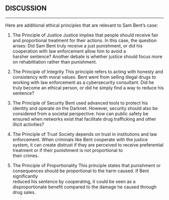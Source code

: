 ## DISCUSSION

--- 

Here are additional ethical principles that are relevant to Sam Bent’s case:

1. The Principle of Justice
Justice implies that people should receive fair and proportional treatment for their actions. In this case, the question  
arises: Did Sam Bent truly receive a just punishment, or did his cooperation with law enforcement allow him to avoid a  
harsher sentence? Another debate is whether justice should focus more on rehabilitation rather than punishment.

3. The Principle of Integrity
This principle refers to acting with honesty and consistency with moral values. Bent went from selling illegal drugs to  
 working with law enforcement as a cybersecurity consultant. Did he truly become an ethical person, or did he simply find a
way to reduce his sentence?

5. The Principle of Security
Bent used advanced tools to protect his identity and operate on the Darknet. However, security should also be considered from 
 a societal perspective: how can public safety be ensured when networks exist that facilitate drug trafficking and other  
 illicit activities?

6. The Principle of Trust
Society depends on trust in institutions and law enforcement. When criminals like Bent cooperate with the justice system, it
can create distrust if they are perceived to receive preferential treatment or if their punishment is not proportional to  
 their crimes. 

8. The Principle of Proportionality
This principle states that punishment or consequences should be proportional to the harm caused. If Bent significantly  
 reduced his sentence by cooperating, it could be seen as a disproportionate benefit compared to the damage he caused through 
  drug sales.
